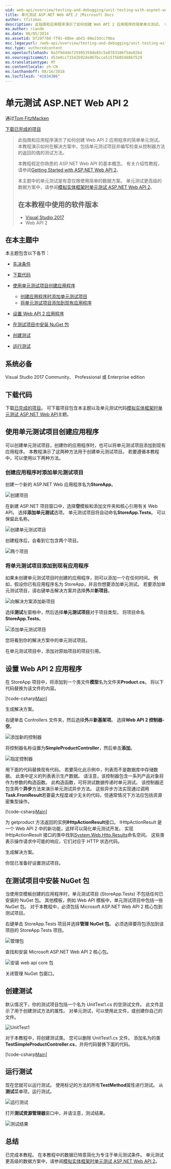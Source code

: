 ```yaml
---
uid: web-api/overview/testing-and-debugging/unit-testing-with-aspnet-web-api
title: 单元测试 ASP.NET Web API 2 |Microsoft Docs
author: tfitzmac
description: 此指南和应用程序演示了如何创建 Web API 2 应用程序的简单单元测试。 本教程演示如何包含单元测试项目...
ms.author: riande
ms.date: 06/05/2014
ms.assetid: bf20f78d-ff91-48be-abd1-88e23dcc70ba
msc.legacyurl: /web-api/overview/testing-and-debugging/unit-testing-with-aspnet-web-api
msc.type: authoredcontent
ms.openlocfilehash: 0a3f9ddde725995359de85c5e0783106f5de02bd
ms.sourcegitcommit: d53e0cc71542b92de867bcce51575b054886f529
ms.translationtype: MT
ms.contentlocale: zh-CN
ms.lasthandoff: 08/16/2018
ms.locfileid: "41834306"
---
```

<a name="unit-testing-aspnet-web-api-2"></a>单元测试 ASP.NET Web API 2
====================
通过[Tom FitzMacken](https://github.com/tfitzmac)

[下载已完成的项目](https://code.msdn.microsoft.com/Unit-Testing-with-ASPNET-1374bc11)

> 此指南和应用程序演示了如何创建 Web API 2 应用程序的简单单元测试。 本教程演示如何在解决方案中，包括单元测试项目并编写检查从控制器方法的返回的值的测试方法。
> 
> 本教程假定你熟悉的 ASP.NET Web API 的基本概念。 有关介绍性教程，请参阅[Getting Started with ASP.NET Web API 2](../getting-started-with-aspnet-web-api/tutorial-your-first-web-api.md)。
> 
> 本主题中的单元测试是有意仅限使用简单的数据方案。 单元测试更高级的数据方案中，请参阅[模拟实体框架时单元测试 ASP.NET Web API 2](mocking-entity-framework-when-unit-testing-aspnet-web-api-2.md)。
> 
> ## <a name="software-versions-used-in-the-tutorial"></a>在本教程中使用的软件版本
> 
> 
> - [Visual Studio 2017](https://www.visualstudio.com/vs/)
> - Web API 2


## <a name="in-this-topic"></a>在本主题中

本主题包含以下各节：

- [先决条件](#prereqs)
- [下载代码](#download)
- [使用单元测试项目创建应用程序](#appwithunittest)

    - [创建应用程序时添加单元测试项目](#whencreate)
    - [将单元测试项目添加到现有应用程序](#addtoexisting)
- [设置 Web API 2 应用程序](#setupproject)
- [在测试项目中安装 NuGet 包](#testpackages)
- [创建测试](#tests)
- [运行测试](#runtests)

<a id="prereqs"></a>
## <a name="prerequisites"></a>系统必备

Visual Studio 2017 Community、 Professional 或 Enterprise edition

<a id="download"></a>
## <a name="download-code"></a>下载代码

下载[已完成的项目](https://code.msdn.microsoft.com/Unit-Testing-with-ASPNET-1374bc11)。 可下载项目包含本主题以及单元测试代码[模拟实体框架时单元测试 ASP.NET Web API](mocking-entity-framework-when-unit-testing-aspnet-web-api-2.md)主题。

<a id="appwithunittest"></a>
## <a name="create-application-with-unit-test-project"></a>使用单元测试项目创建应用程序

可以创建单元测试项目，创建你的应用程序时，也可以将单元测试项目添加到现有应用程序。 本教程演示了这两种方法用于创建单元测试项目。 若要遵循本教程中，可以使用以下两种方法。

<a id="whencreate"></a>
### <a name="add-unit-test-project-when-creating-the-application"></a>创建应用程序时添加单元测试项目

创建一个新的 ASP.NET Web 应用程序名为**StoreApp**。

![创建项目](unit-testing-with-aspnet-web-api/_static/image1.png)

在新建 ASP.NET 项目窗口中，选择**空**模板和添加文件夹和核心引用有关 Web API。 选择**添加单元测试**选项。 单元测试项目将自动命名**StoreApp.Tests**。 可以保留此名称。

![创建单元测试项目](unit-testing-with-aspnet-web-api/_static/image2.png)

创建程序后，会看到它包含两个项目。

![两个项目](unit-testing-with-aspnet-web-api/_static/image3.png)

<a id="addtoexisting"></a>
### <a name="add-unit-test-project-to-an-existing-application"></a>将单元测试项目添加到现有应用程序

如果未创建单元测试项目时创建的应用程序，则可以添加一个在任何时间。 例如，假设你已有应用程序名为 StoreApp，并且你想要添加单元测试。 若要添加单元测试项目，请右键单击解决方案并选择**外**并**新项目**。

![向解决方案添加新项目](unit-testing-with-aspnet-web-api/_static/image4.png)

选择**测试**左窗格中，然后选择**单元测试项目**对于项目类型。 将项目命名**StoreApp.Tests**。

![添加单元测试项目](unit-testing-with-aspnet-web-api/_static/image5.png)

您将看到你的解决方案中的单元测试项目。

在单元测试项目中，添加对原始项目的项目引用。

<a id="setupproject"></a>
## <a name="set-up-the-web-api-2-application"></a>设置 Web API 2 应用程序

在 StoreApp 项目中，将添加到一个类文件**模型**名为文件夹**Product.cs**。 将以下代码替换为该文件的内容。

[!code-csharp[Main](unit-testing-with-aspnet-web-api/samples/sample1.cs)]

生成解决方案。

右键单击 Controllers 文件夹，然后选择**外**并**新基架项**。 选择**Web API 2 控制器-空**。

![添加新的控制器](unit-testing-with-aspnet-web-api/_static/image6.png)

将控制器名称设置为**SimpleProductController**，然后单击**添加**。

![指定控制器](unit-testing-with-aspnet-web-api/_static/image7.png)

用下面的代码替换现有代码。 若要简化此示例中，列表而不是数据库中存储数据。 此类中定义的列表表示生产数据。 请注意，该控制器包含一系列产品对象将作为参数的构造函数。 此构造函数，可将测试数据传递时单元测试。 该控制器还包含两个**异步**方法来演示单元测试异步方法。 这些异步方法实现通过调用**Task.FromResult**若要最大程度减少无关的代码，但通常情况下方法应包括资源密集型操作。

[!code-csharp[Main](unit-testing-with-aspnet-web-api/samples/sample2.cs)]

为 getproduct 方法返回的实例**IHttpActionResult**接口。 IHttpActionResult 是一个 Web API 2 中的新功能，这样可以简化单元测试开发。 实现 IHttpActionResult 接口的类中找到[System.Web.Http.Results](https://msdn.microsoft.com/library/system.web.http.results.aspx)命名空间。 这些类表示操作请求中可能的响应，它们对应于 HTTP 状态代码。

生成解决方案。

你现已准备好设置测试项目。

<a id="testpackages"></a>
## <a name="install-nuget-packages-in-test-project"></a>在测试项目中安装 NuGet 包

当使用空模板创建的应用程序时，单元测试项目 (StoreApp.Tests) 不包括任何已安装的 NuGet 包。 其他模板，例如 Web API 模板中，单元测试项目中包括一些 NuGet 包。 对于本教程中，必须包括 Microsoft ASP.NET Web API 2 核心包到测试项目。

右键单击 StoreApp.Tests 项目并选择**管理 NuGet 包**。 必须选择要将包添加到该项目的 StoreApp.Tests 项目。

![管理包](unit-testing-with-aspnet-web-api/_static/image8.png)

查找和安装 Microsoft ASP.NET Web API 2 核心包。

![安装 web api core 包](unit-testing-with-aspnet-web-api/_static/image9.png)

关闭管理 NuGet 包窗口。

<a id="tests"></a>
## <a name="create-tests"></a>创建测试

默认情况下，你的测试项目包括一个名为 UnitTest1.cs 的空测试文件。 此文件显示了用于创建测试方法的属性。 对单元测试，可以使用此文件，或创建你自己的文件。

![UnitTest1](unit-testing-with-aspnet-web-api/_static/image10.png)

对于本教程中，将创建测试类。 您可以删除 UnitTest1.cs 文件。 添加名为的类**TestSimpleProductController.cs**，并将代码替换下面的代码。

[!code-csharp[Main](unit-testing-with-aspnet-web-api/samples/sample3.cs)]

<a id="runtests"></a>
## <a name="run-tests"></a>运行测试

现在您就可以运行测试。 使用标记的方法的所有**TestMethod**属性进行测试。 从**测试**菜单项，运行测试。

![运行测试](unit-testing-with-aspnet-web-api/_static/image11.png)

打开**测试资源管理器**窗口中，并请注意，测试结果。

![测试结果](unit-testing-with-aspnet-web-api/_static/image12.png)

## <a name="summary"></a>总结

已完成本教程。 在本教程中的数据已特意简化为专注于单元测试条件。 单元测试更高级的数据方案中，请参阅[模拟实体框架时单元测试 ASP.NET Web API 2](mocking-entity-framework-when-unit-testing-aspnet-web-api-2.md)。
